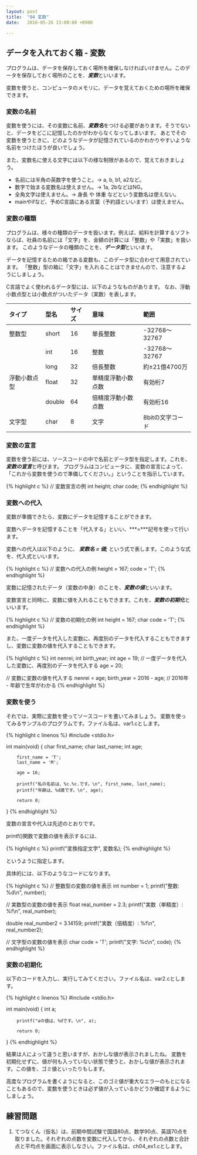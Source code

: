 ```yaml
---
layout: post
title:  "04 変数"
date:   2016-05-26 13:00:00 +0900

---
```


## データを入れておく箱 - 変数
プログラムは、データを保存しておく場所を確保しなければいけません。このデータを保存しておく場所のことを、***変数***といいます。

変数を使うと、コンピュータのメモリに、データを覚えておくための場所を確保できます。

### 変数の名前
変数を使うには、その変数に名前、***変数名***をつける必要があります。そうでないと、データをどこに記憶したのかがわからなくなってしまいます。
あとでその変数を使うときに、どのようなデータが記憶されているのかわかりやすいような名前をつけたほうが良いでしょう。

また、変数名に使える文字には以下の様な制限があるので、覚えておきましょう。

-   名前には半角の英数字を使うこと。→ a, b, b1, a2など。
-   数字で始まる変数名は使えません。→ 1a, 2bなどはNG。
-   全角文字は使えません。→ 身長 や 体重 などという変数名は使えない。
-   mainやifなど、予めC言語にある言葉（予約語といいます）は使えません。

### 変数の種類
プログラムは、様々の種類のデータを扱います。例えば、給料を計算するソフトならば、社員の名前には「文字」を、金額の計算には「整数」や「実数」を扱います。
このようなデータの種類のことを、***データ型***といいます。

データを記憶するための箱である変数も、このデータ型に合わせて用意されています。
「整数」型の箱に「文字」を入れることはできませんので、注意するようにしましょう。

C言語でよく使われるデータ型には、以下のようなものがあります。
なお、浮動小数点型とは小数点がついたデータ（実数）を表します。


| タイプ       	| 型名   	| サイズ 	| 意味               	| 範囲             	|
|:--------------|:----------|:----------|:----------------------|:------------------|
| 整数型       	| short  	| 16     	| 単長整数           	| -32768〜32767    	|
|              	| int    	| 16     	| 整数               	| -32768〜32767    	|
|              	| long   	| 32     	| 倍長整数           	| 約±21億4700万   	|
| 浮動小数点型 	| float  	| 32     	| 単精度浮動小数点数 	| 有効桁7          	|
|              	| double 	| 64     	| 倍精度浮動小数点数 	| 有効桁16         	|
| 文字型       	| char   	| 8      	| 文字               	| 8bitの文字コード 	|


### 変数の宣言
変数を使う前には、ソースコードの中で名前とデータ型を指定します。これを、***変数の宣言***と呼びます。
プログラムはコンピュータに、変数の宣言によって、「これから変数を使うので準備してください。」ということを指示しています。

{% highlight c %}
// 変数宣言の例
int height;
char code;
{% endhighlight %}


### 変数への代入
変数が準備できたら、変数にデータを記憶することができます。

変数へデータを記憶することを「代入する」といい、***=***記号を使って行います。

変数への代入は以下のように、 ***変数名 = 値;*** という式で表します。このような式を、代入式といいます。

{% highlight c %}
// 変数への代入の例
height = 167;
code = 'T';
{% endhighlight %}

変数に記憶されたデータ（変数の中身）のことを、***変数の値***といいます。

変数宣言と同時に、変数に値を入れることもできます。これを、***変数の初期化***といいます。

{% highlight c %}
// 変数の初期化の例
int height = 167;
char code = 'T';
{% endhighlight %}

また、一度データを代入した変数に、再度別のデータを代入することもできますし、変数に変数の値を代入することもできます。


{% highlight c %}
int nenrei;
int birth_year;
int age = 19;
// 一度データを代入した変数に、再度別のデータを代入する
age = 20;

// 変数に変数の値を代入する
nenrei = age;
birth_year = 2016 - age; // 2016年 - 年齢で生年がわかる
{% endhighlight %}

### 変数を使う
それでは、実際に変数を使ってソースコードを書いてみましょう。
変数を使ってみるサンプルのプログラムです。ファイル名は、var1.cとします。

{% highlight c linenos %}
#include <stdio.h>

int main(void)
{
		char first_name;
		char last_name;
		int age;

		first_name = 'T';
		last_name = 'M';

		age = 16;

		printf("私の名前は、%c.%c.です。\n", first_name, last_name);
		printf("年齢は、%d歳です。\n", age);

		return 0;
}
{% endhighlight %}

変数の宣言や代入は先述のとおりです。

printf()関数で変数の値を表示するには、

{% highlight c %}
printf("変換指定文字", 変数名);
{% endhighlight %}

というように指定します。

具体的には、以下のようなコードになります。

{% highlight c %}
// 整数型の変数の値を表示
int number = 1;
printf("整数: %d\n", number);

// 実数型の変数の値を表示
float real_number = 2.3;
printf("実数（単精度）: %f\n", real_number);

double real_number2 = 3.14159;
printf("実数（倍精度）: %f\n", real_number2);

// 文字型の変数の値を表示
char code = 'T';
printf("文字: %c\n", code);
{% endhighlight %}

### 変数の初期化
以下のコードを入力し、実行してみてください。ファイル名は、var2.cとします。

{% highlight c linenos %}
#include <stdio.h>

int main(void)
{
		int a;

		printf("aの値は、%dです。\n", a);

		return 0;
}
{% endhighlight %}

結果は人によって違うと思いますが、おかしな値が表示されましたね。
変数を初期化せずに、値が何も入っていない状態で使うと、おかしな値が表示されます。この値を、ゴミ値といったりもします。

高度なプログラムを書くようになると、このゴミ値が重大なエラーのもとになることもあるので、変数を使うときは必ず値が入っているかどうか確認するようにしましょう。





## 練習問題

1. てつなくん（仮名）は、前期中間試験で国語80点、数学90点、英語70点を取りました。それぞれの点数を変数に代入してから、それぞれの点数と合計点と平均点を画面に表示しなさい。ファイル名は、ch04_ex1.cとします。

